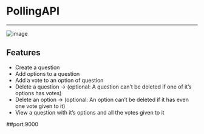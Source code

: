 # PollingAPI


--- - - - - - - - - - - - - - - - - - - - - - - - - - - - - - - - - - - - - - - - - - - - - -- - - - --  -- - - - - - - - - -- -- - - -
![image](https://github.com/SUSOBHANLAL/polling-api-main.github.io/assets/115396834/ba9b4044-1c09-49d4-a595-2f9b8fbfd925)


## Features
- Create a question
- Add options to a question
- Add a vote to an option of question
- Delete a question → (optional: A question can’t be deleted if one of it’s options has votes)
- Delete an option → (optional: An option can’t be deleted if it has even one vote given to it)
- View a question with it’s options and all the votes given to it

##port:9000

